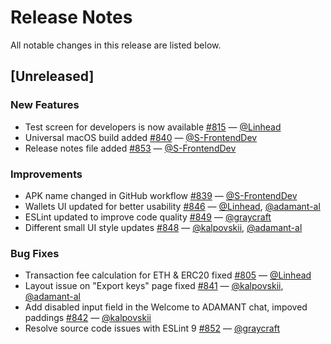# Release Notes

All notable changes in this release are listed below.

## [Unreleased]

### New Features
- Test screen for developers is now available [#815](https://github.com/Adamant-im/adamant-im/pull/815) — [@Linhead](https://github.com/Linhead)
- Universal macOS build added [#840](https://github.com/Adamant-im/adamant-im/pull/840) — [@S-FrontendDev](https://github.com/S-FrontendDev)
- Release notes file added [#853](https://github.com/Adamant-im/adamant-im/pull/853) — [@S-FrontendDev](https://github.com/S-FrontendDev)

### Improvements
- APK name changed in GitHub workflow [#839](https://github.com/Adamant-im/adamant-im/pull/839) — [@S-FrontendDev](https://github.com/S-FrontendDev)
- Wallets UI updated for better usability [#846](https://github.com/Adamant-im/adamant-im/pull/846) — [@Linhead](https://github.com/Linhead), [@adamant-al](https://github.com/adamant-al)
- ESLint updated to improve code quality [#849](https://github.com/Adamant-im/adamant-im/pull/849) — [@graycraft](https://github.com/graycraft)
- Different small UI style updates [#848](https://github.com/Adamant-im/adamant-im/pull/848) — [@kalpovskii](https://github.com/kalpovskii), [@adamant-al](https://github.com/adamant-al)

### Bug Fixes
- Transaction fee calculation for ETH & ERC20 fixed [#805](https://github.com/Adamant-im/adamant-im/pull/805) — [@Linhead](https://github.com/Linhead)
- Layout issue on "Export keys" page fixed [#841](https://github.com/Adamant-im/adamant-im/pull/841) — [@kalpovskii](https://github.com/kalpovskii), [@adamant-al](https://github.com/adamant-al)
- Add disabled input field in the Welcome to ADAMANT chat, impoved paddings [#842](https://github.com/Adamant-im/adamant-im/pull/842) — [@kalpovskii](https://github.com/kalpovskii)
- Resolve source code issues with ESLint 9 [#852](https://github.com/Adamant-im/adamant-im/pull/852) — [@graycraft](https://github.com/graycraft)
